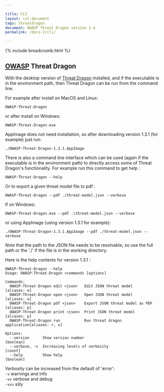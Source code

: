 ```yaml
---

title: CLI
layout: col-document
tags: threatdragon
document: OWASP Threat Dragon version 2.4
permalink: /docs-2/cli/

---
```


{% include breadcrumb.html %}

## [OWASP](https://www.owasp.org) Threat Dragon

With the desktop version of [Threat Dragon](http://owasp.org/www-project-threat-dragon) installed,
and if the executable is in the environment path, then Threat Dragon can be run from the command line.

For example after install on MacOS and Linux:

`OWASP-Threat-Dragon`

or after install on Windows:

`OWASP-Threat-Dragon.exe`

AppImage does not need installation, so after downloading version 1.3.1 (for example) just run:

`./OWASP-Threat-Dragon-1.3.1.AppImage`

There is also a command line interface which can be used (again if the executable is in the environment path)
to directly access some of Threat Dragon's functionality.
For example run this command to get help :

`OWASP-Threat-Dragon --help`

Or to export a given threat model file to pdf :

`OWASP-Threat-Dragon --pdf ./threat-model.json --verbose`

If on Windows:

`OWASP-Threat-Dragon.exe --pdf .\threat-model.json --verbose`

or using AppImage (using version 1.3.1 for example):

`./OWASP-Threat-Dragon-1.3.1.AppImage --pdf ./threat-model.json --verbose`

*Note* that the path to the JSON file needs to be resolvable, so use the full path
or the './' if the file is in the working directory.

Here is the help contents for version 1.3.1 :

```text
OWASP-Threat-Dragon --help
Usage: OWASP-Threat-Dragon <command> [options]

Commands:
  OWASP-Threat-Dragon edit <json>   Edit JSON threat model          [aliases: e]
  OWASP-Threat-Dragon open <json>   Open JSON threat model          [aliases: o]
  OWASP-Threat-Dragon pdf <json>    Export JSON threat model as PDF [aliases: p]
  OWASP-Threat-Dragon print <json>  Print JSON threat model         [aliases: p]
  OWASP-Threat-Dragon run           Run threat dragon application[aliases: r, x]

Options:
  --version      Show version number                                   [boolean]
  --verbose, -v  Increasing levels of verbosity                          [count]
  --help         Show help                                             [boolean]
```

Verbosity can be increased from the default of 'error':<br>
`-v` warnings and info<br>
`-vv` verbose and debug<br>
`-vvv` silly<br>
